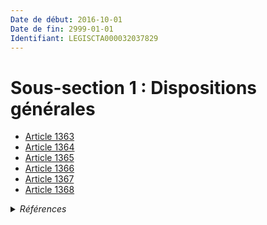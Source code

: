 ```yaml
---
Date de début: 2016-10-01
Date de fin: 2999-01-01
Identifiant: LEGISCTA000032037829
---
```


<h1>Sous-section 1 : Dispositions générales</h1>

- [Article 1363](article_1363.md)
- [Article 1364](article_1364.md)
- [Article 1365](article_1365.md)
- [Article 1366](article_1366.md)
- [Article 1367](article_1367.md)
- [Article 1368](article_1368.md)

<details>
  <summary><em>Références</em></summary>

  <h2>Articles faisant référence à la section</h2>
  
  <ul>
    <li>
      <a href="https://legal.tricoteuses.fr//redirection/LEGIARTI000032006595?vers=git&vers=legifrance">Ordonnance n° 2016-131 du 10 février 2016 portant réforme du droit des contrats, du régime général et de la preuve des obligations - article 4 ENTIEREMENT_MODIF</a> CREE source
    </li>
  </ul>
</details>
